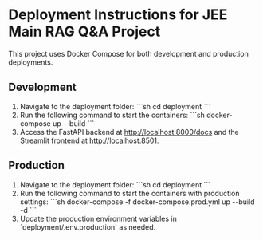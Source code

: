 # Deployment Instructions for JEE Main RAG Q&A Project

This project uses Docker Compose for both development and production deployments.

## Development

1. Navigate to the deployment folder:
   \`\`\`sh
   cd deployment
   \`\`\`
2. Run the following command to start the containers:
   \`\`\`sh
   docker-compose up --build
   \`\`\`
3. Access the FastAPI backend at [http://localhost:8000/docs](http://localhost:8000/docs) and the Streamlit frontend at [http://localhost:8501](http://localhost:8501).

## Production

1. Navigate to the deployment folder:
   \`\`\`sh
   cd deployment
   \`\`\`
2. Run the following command to start the containers with production settings:
   \`\`\`sh
   docker-compose -f docker-compose.prod.yml up --build -d
   \`\`\`
3. Update the production environment variables in \`deployment/.env.production\` as needed.
